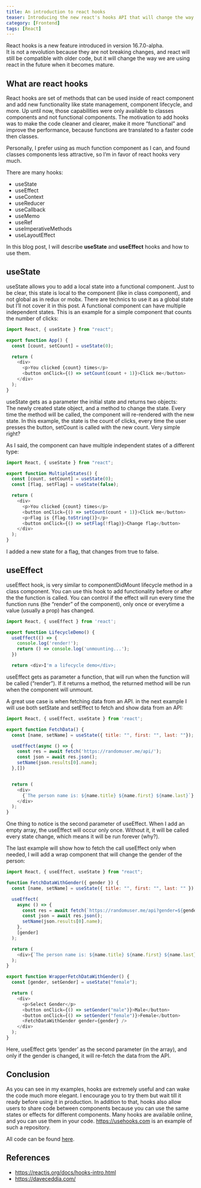 ```yaml
---
title: An introduction to react hooks
teaser: Introducing the new react's hooks API that will change the way we are using react in the future
category: [Frontend]
tags: [React]
---
```


React hooks is a new feature introduced in version 16.7.0-alpha.  
It is not a revolution because they are not breaking changes, and react will still be compatible with older code, but it will change the way we are using react in the future when it becomes mature.

## What are react hooks
React hooks are set of methods that can be used inside of react component and add new functionality like state management, component lifecycle, and more. Up until now, those capabilities were only available to classes components and not functional components. The motivation to add hooks was to make the code cleaner and clearer, make it more “functional” and improve the performance, because functions are translated to a faster code then classes.

Personally, I prefer using as much function component as I can, and found classes components less attractive, so I’m in favor of react hooks very much.

There are many hooks:  
- useState
- useEffect
- useContext
- useReducer
- useCallback
- useMemo
- useRef
- useImperativeMethods
- useLayoutEffect

In this blog post, I will describe __useState__ and __useEffect__ hooks and how to use them.

## useState
useState allows you to add a local state into a functional component. Just to be clear, this state is local to the component (like in class component), and not global as in redux or mobx. There are technics to use it as a global state but I’ll not cover it in this post. A functional component can have multiple independent states.
This is an example for a simple component that counts the number of clicks:

```js
import React, { useState } from "react";

export function App() {
  const [count, setCount] = useState(0);

  return (
    <div>
      <p>You clicked {count} times</p>
      <button onClick={() => setCount(count + 1)}>Click me</button>
    </div>
  );
}
```

useState gets as a parameter the initial state and returns two objects:  
The newly created state object, and a method to change the state. Every time the method will be called, the component will re-rendered with the new state.
In this example, the state is the count of clicks, every time the user presses the button, setCount is called with the new count.
Very simple right?

As I said, the component can have multiple independent states of a different type:
```js
import React, { useState } from "react";

export function MultipleStates() {
  const [count, setCount] = useState(0);
  const [flag, setFlag] = useState(false);

  return (
    <div>
      <p>You clicked {count} times</p>
      <button onClick={() => setCount(count + 1)}>Click me</button>
      <p>Flag is {flag.toString()}</p>
      <button onClick={() => setFlag(!flag)}>Change flag</button>
    </div>
  );
}
```
I added a new state for a flag, that changes from true to false.

## useEffect
useEffect hook, is very similar to componentDidMount lifecycle method in a class component.
You can use this hook to add functionality before or after the the function is called. You can control if the effect will run every time the function runs (the “render” of the component), only once or everytime a value (usually a prop) has changed.

```js
import React, { useEffect } from 'react';

export function LifecycleDemo() {
  useEffect(() => {
    console.log('render!');
    return () => console.log('unmounting...');
  })

  return <div>I'm a lifecycle demo</div>;
```
useEffect gets as parameter a function, that will run when the function will be called (“render”). If it returns a method, the returned method will be run when the component will unmount.

A great use case is when fetching data from an API. in the next example I will use both setState and setEffect to fetch and show data from an API:

```js
import React, { useEffect, useState } from 'react';

export function FetchData() {
  const [name, setName] = useState({ title: "", first: "", last: ""});

  useEffect(async () => {
    const res = await fetch('https://randomuser.me/api/');
    const json = await res.json();
    setName(json.results[0].name);
  },[])


  return (
    <div>
      {`The person name is: ${name.title} ${name.first} ${name.last}`}
    </div>
  );
}
```
One thing to notice is the second parameter of useEffect. When I add an empty array, the useEffect will occur only once. Without it, it will be called every state change, which means it will be run forever (why?).

The last example will show how to fetch the call useEffect only when needed, I will add a wrap component that will change the gender of the person:
```js
import React, { useEffect, useState } from "react";

function FetchDataWithGender({ gender }) {
  const [name, setName] = useState({ title: "", first: "", last: "" });

  useEffect(
    async () => {
      const res = await fetch(`https://randomuser.me/api?gender=${gender}`);
      const json = await res.json();
      setName(json.results[0].name);
    },
    [gender]
  );

  return (
    <div>{`The person name is: ${name.title} ${name.first} ${name.last}`}</div>
  );
}

export function WrapperFetchDataWithGender() {
  const [gender, setGender] = useState("female");

  return (
    <div>
      <p>Select Gender</p>
      <button onClick={() => setGender("male")}>Male</button>
      <button onClick={() => setGender("female")}>Female</button>
      <FetchDataWithGender gender={gender} />
    </div>
  );
}
```
Here, useEffect gets ‘gender’ as the second parameter (in the array), and only if the gender is changed, it will re-fetch the data from the API.

## Conclusion
As you can see in my examples, hooks are extremely useful and can wake the code much more elegant. I encourage you to try them but wait till it ready before using it in production.
In addition to that, hooks also allow users to share code between components because you can use the same states or effects for different components. Many hooks are available online, and you can use them in your code. https://usehooks.com is an example of such a repository.

All code can be found [here](https://github.com/amitai10/react-hooks-example).

## References
- https://reactjs.org/docs/hooks-intro.html
- https://daveceddia.com/




